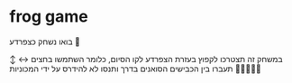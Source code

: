 # frog game

בואו נשחק כצפרדע 🐸

במשחק זה תצטרכו לקפוץ בעזרת הצפרדע לקו הסיום, 
כלומר השתמשו בחצים ↔️ ↕️ 
תעברו בין הכבישים הסואנים בדרך ותנסו לא להידרס על ידי המכוניות 🚗🚗🚗🚗🚗
